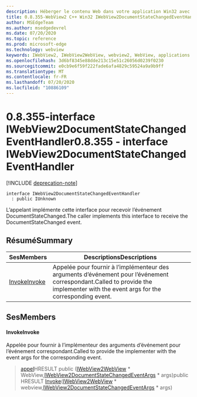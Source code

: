 ```yaml
---
description: Héberger le contenu Web dans votre application Win32 avec le contrôle Microsoft Edge WebView2
title: 0.8.355-WebView2 C++ Win32 IWebView2DocumentStateChangedEventHandler
author: MSEdgeTeam
ms.author: msedgedevrel
ms.date: 07/20/2020
ms.topic: reference
ms.prod: microsoft-edge
ms.technology: webview
keywords: IWebView2, IWebView2WebView, webview2, WebView, applications Win32, Win32, Edge
ms.openlocfilehash: 3d6bf8345e88dde213c15e51c26056d0239f0230
ms.sourcegitcommit: e0cb9e6f59f222fade6afa4829c59524a9a9b9ff
ms.translationtype: MT
ms.contentlocale: fr-FR
ms.lasthandoff: 07/20/2020
ms.locfileid: "10886109"
---
```

# <span data-ttu-id="3bb2d-104">0.8.355-interface IWebView2DocumentStateChangedEventHandler</span><span class="sxs-lookup"><span data-stu-id="3bb2d-104">0.8.355 - interface IWebView2DocumentStateChangedEventHandler</span></span> 

[!INCLUDE [deprecation-note](../../includes/deprecation-note.md)]

```
interface IWebView2DocumentStateChangedEventHandler
  : public IUnknown
```

<span data-ttu-id="3bb2d-105">L’appelant implémente cette interface pour recevoir l’événement DocumentStateChanged.</span><span class="sxs-lookup"><span data-stu-id="3bb2d-105">The caller implements this interface to receive the DocumentStateChanged event.</span></span>

## <span data-ttu-id="3bb2d-106">Résumé</span><span class="sxs-lookup"><span data-stu-id="3bb2d-106">Summary</span></span>

 <span data-ttu-id="3bb2d-107">Ses</span><span class="sxs-lookup"><span data-stu-id="3bb2d-107">Members</span></span>                        | <span data-ttu-id="3bb2d-108">Descriptions</span><span class="sxs-lookup"><span data-stu-id="3bb2d-108">Descriptions</span></span>
--------------------------------|---------------------------------------------
[<span data-ttu-id="3bb2d-109">Invoke</span><span class="sxs-lookup"><span data-stu-id="3bb2d-109">Invoke</span></span>](#invoke) | <span data-ttu-id="3bb2d-110">Appelée pour fournir à l’implémenteur des arguments d’événement pour l’événement correspondant.</span><span class="sxs-lookup"><span data-stu-id="3bb2d-110">Called to provide the implementer with the event args for the corresponding event.</span></span>

## <span data-ttu-id="3bb2d-111">Ses</span><span class="sxs-lookup"><span data-stu-id="3bb2d-111">Members</span></span>

#### <span data-ttu-id="3bb2d-112">Invoke</span><span class="sxs-lookup"><span data-stu-id="3bb2d-112">Invoke</span></span> 

<span data-ttu-id="3bb2d-113">Appelée pour fournir à l’implémenteur des arguments d’événement pour l’événement correspondant.</span><span class="sxs-lookup"><span data-stu-id="3bb2d-113">Called to provide the implementer with the event args for the corresponding event.</span></span>

> <span data-ttu-id="3bb2d-114">[appel](#invoke)HRESULT public ([IWebView2WebView](IWebView2WebView.md) \* WebView,[IWebView2DocumentStateChangedEventArgs](IWebView2DocumentStateChangedEventArgs.md) \* args)</span><span class="sxs-lookup"><span data-stu-id="3bb2d-114">public HRESULT [Invoke](#invoke)([IWebView2WebView](IWebView2WebView.md) \* webview,[IWebView2DocumentStateChangedEventArgs](IWebView2DocumentStateChangedEventArgs.md) \* args)</span></span>

